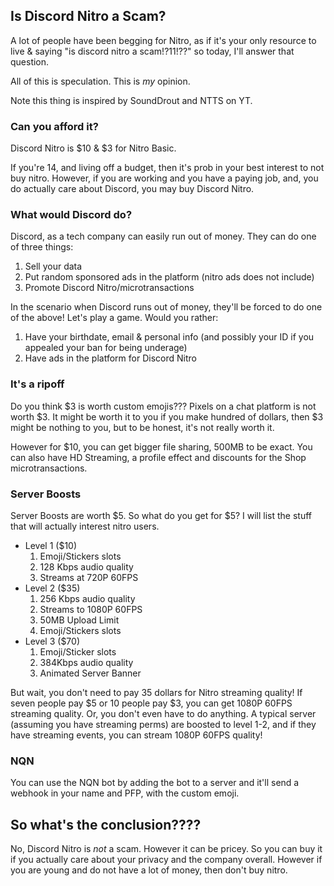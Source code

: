 ## Is Discord Nitro a Scam?
A lot of people have been begging for Nitro, as if it's your only resource to live & saying "is discord nitro a scam!?11!??" so today, I'll answer that question.


All of this is speculation. This is _my_ opinion.

Note this thing is inspired by SoundDrout and NTTS on YT.

### Can you afford it?
Discord Nitro is $10 & $3 for Nitro Basic.

If you're 14, and living off a budget, then it's prob in your best interest to not buy nitro.
However, if you are working and you have a paying job, and, you do actually care about Discord, you may buy Discord Nitro.

### What would Discord do?
Discord, as a tech company can easily run out of money. They can do one of three things:
1. Sell your data
2. Put random sponsored ads in the platform (nitro ads does not include)
3. Promote Discord Nitro/microtransactions

In the scenario when Discord runs out of money, they'll be forced to do one of the above! Let's play a game. Would you rather:
1. Have your birthdate, email & personal info (and possibly your ID if you appealed your ban for being underage)
2. Have ads in the platform for Discord Nitro

### It's a ripoff
Do you think $3 is worth custom emojis??? Pixels on a chat platform is not worth $3. It might be worth it to you if you make hundred of dollars, then $3 might be nothing to you, but to be honest, it's not really worth it.

However for $10, you can get bigger file sharing, 500MB to be exact. You can also have HD Streaming, a profile effect and discounts for the Shop microtransactions.

### Server Boosts
Server Boosts are worth $5. So what do you get for $5? I will list the stuff that will actually interest nitro users.
* Level 1 ($10)
  1. Emoji/Stickers slots
  2. 128 Kbps audio quality
  3. Streams at 720P 60FPS
* Level 2 ($35)
  1. 256 Kbps audio quality
  2. Streams to 1080P 60FPS
  3. 50MB Upload Limit
  4. Emoji/Stickers slots
* Level 3 ($70)
  1. Emoji/Sticker slots
  2. 384Kbps audio quality
  3. Animated Server Banner
  
 But wait, you don't need to pay 35 dollars for Nitro streaming quality! If seven people pay $5 or 10 people pay $3, you can get 1080P 60FPS streaming quality.
 Or, you don't even have to do anything. A typical server (assuming you have streaming perms) are boosted to level 1-2, and if they have streaming events, you can stream 1080P 60FPS quality!

 ### NQN
 You can use the NQN bot by adding the bot to a server and it'll send a webhook in your name and PFP, with the custom emoji.

 ## So what's the conclusion????
 No, Discord Nitro is *not* a scam. However it can be pricey. So you can buy it if you actually care about your privacy and the company overall. However if you are young and do not have a lot of money, then don't buy nitro.
